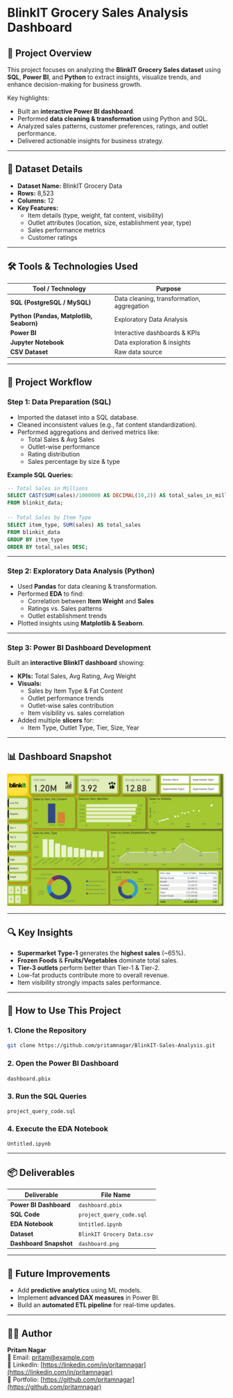 
# BlinkIT Grocery Sales Analysis Dashboard

## 📌 Project Overview
This project focuses on analyzing the **BlinkIT Grocery Sales dataset** using **SQL**, **Power BI**, and **Python** to extract insights, visualize trends, and enhance decision-making for business growth.

Key highlights:
- Built an **interactive Power BI dashboard**.
- Performed **data cleaning & transformation** using Python and SQL.
- Analyzed sales patterns, customer preferences, ratings, and outlet performance.
- Delivered actionable insights for business strategy.

---

## 📂 Dataset Details
- **Dataset Name:** BlinkIT Grocery Data
- **Rows:** 8,523
- **Columns:** 12
- **Key Features:**
    - Item details (type, weight, fat content, visibility)
    - Outlet attributes (location, size, establishment year, type)
    - Sales performance metrics
    - Customer ratings

---

## 🛠️ Tools & Technologies Used
| Tool / Technology | Purpose |
|--------------------|---------|
| **SQL (PostgreSQL / MySQL)** | Data cleaning, transformation, aggregation |
| **Python (Pandas, Matplotlib, Seaborn)** | Exploratory Data Analysis |
| **Power BI** | Interactive dashboards & KPIs |
| **Jupyter Notebook** | Data exploration & insights |
| **CSV Dataset** | Raw data source |

---

## 🔄 Project Workflow

### **Step 1: Data Preparation (SQL)**
- Imported the dataset into a SQL database.
- Cleaned inconsistent values (e.g., fat content standardization).
- Performed aggregations and derived metrics like:
    - Total Sales & Avg Sales
    - Outlet-wise performance
    - Rating distribution
    - Sales percentage by size & type

**Example SQL Queries:**
```sql
-- Total Sales in Millions
SELECT CAST(SUM(sales)/1000000 AS DECIMAL(10,2)) AS total_sales_in_millions
FROM blinkit_data;

-- Total Sales by Item Type
SELECT item_type, SUM(sales) AS total_sales
FROM blinkit_data
GROUP BY item_type
ORDER BY total_sales DESC;
```

---

### **Step 2: Exploratory Data Analysis (Python)**
- Used **Pandas** for data cleaning & transformation.
- Performed **EDA** to find:
    - Correlation between **Item Weight** and **Sales**
    - Ratings vs. Sales patterns
    - Outlet establishment trends
- Plotted insights using **Matplotlib & Seaborn**.

---

### **Step 3: Power BI Dashboard Development**
Built an **interactive BlinkIT dashboard** showing:
- **KPIs:** Total Sales, Avg Rating, Avg Weight
- **Visuals:**
    - Sales by Item Type & Fat Content
    - Outlet performance trends
    - Outlet-wise sales contribution
    - Item visibility vs. sales correlation
- Added multiple **slicers** for:
    - Item Type, Outlet Type, Tier, Size, Year

---

## 📊 Dashboard Snapshot
![BlinkIT Dashboard](Blinkit/PowerBi_dashboard/dashboard.png)

---

## 🔍 Key Insights
- **Supermarket Type-1** generates the **highest sales** (~65%).
- **Frozen Foods** & **Fruits/Vegetables** dominate total sales.
- **Tier-3 outlets** perform better than Tier-1 & Tier-2.
- Low-fat products contribute more to overall revenue.
- Item visibility strongly impacts sales performance.

---

## 🚀 How to Use This Project

### **1. Clone the Repository**
```bash
git clone https://github.com/pritamnagar/BlinkIT-Sales-Analysis.git
```

### **2. Open the Power BI Dashboard**
```
dashboard.pbix
```

### **3. Run the SQL Queries**
```
project_query_code.sql
```

### **4. Execute the EDA Notebook**
```
Untitled.ipynb
```

---

## 📦 Deliverables
| Deliverable            | File Name                  |
|----------------------|----------------------------|
| **Power BI Dashboard** | `dashboard.pbix` |
| **SQL Code**          | `project_query_code.sql` |
| **EDA Notebook**      | `Untitled.ipynb` |
| **Dataset**          | `BlinkIT Grocery Data.csv` |
| **Dashboard Snapshot** | `dashboard.png` |

---

## 🔮 Future Improvements
- Add **predictive analytics** using ML models.
- Implement **advanced DAX measures** in Power BI.
- Build an **automated ETL pipeline** for real-time updates.

---

## 👨‍💻 Author
**Pritam Nagar**  
📧 Email: pritam@example.com  
💼 LinkedIn: [https://linkedin.com/in/pritamnagar](https://linkedin.com/in/pritamnagar)  
📂 Portfolio: [https://github.com/pritamnagar](https://github.com/pritamnagar)
